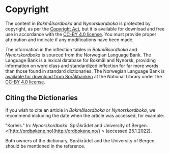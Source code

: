 # Copyright
The content in _Bokmålsordboka_ and _Nynorskordboka_ is protected by copyright, as per the [Copyright Act](https://lovdata.no/dokument/NL/lov/2018-06-15-40), but it is available for download and free use in accordance with the [CC-BY 4.0 license](https://creativecommons.org/licenses/by/4.0/deed). You must provide proper attribution and indicate if any modifications have been made.

The information in the inflection tables in _Bokmålsordboka_ and _Nynorskordboka_ is sourced from the Norwegian Language Bank. The Language Bank is a lexical database for Bokmål and Nynorsk, providing information on word class and standardized inflection for far more words than those found in standard dictionaries. The Norwegian Language Bank is [available for download from Språkbanken](https://www.nb.no/sprakbanken/ressurskatalog/?_search=ordbank) at the National Library under the [CC-BY 4.0 license](https://creativecommons.org/licenses/by/4.0/deed).

## Citing the Dictionaries
If you wish to cite an article in _Bokmålsordboka_ or _Nynorskordboka_, we recommend including the date when the article was accessed, for example:

"Korleis." In: _Nynorskordboka_. Språkrådet and University of Bergen. <[http://ordbøkene.no](http://ordbokene.no/) > (accessed 25.1.2022).

Both owners of the dictionary, Språkrådet and the University of Bergen, should be mentioned in the reference.